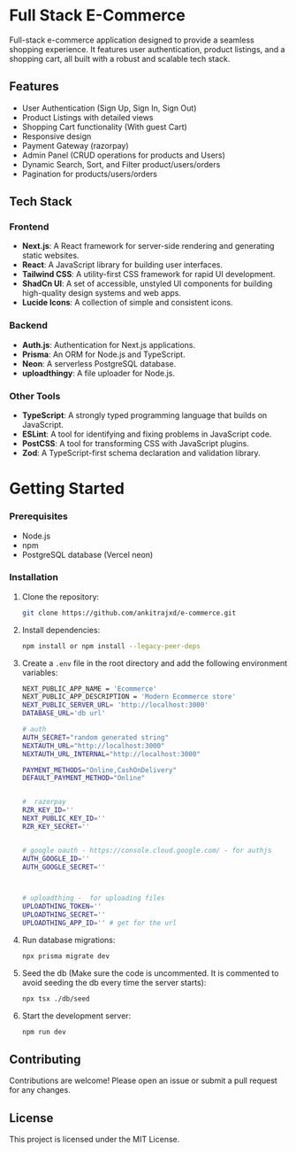 # Full Stack E-Commerce

Full-stack e-commerce application designed to provide a seamless shopping experience. It features user authentication, product listings, and a shopping cart, all built with a robust and scalable tech stack.

## Features

- User Authentication (Sign Up, Sign In, Sign Out)
- Product Listings with detailed views
- Shopping Cart functionality (With guest Cart)
- Responsive design
- Payment Gateway (razorpay)
- Admin Panel (CRUD operations for products and Users)
- Dynamic Search, Sort, and Filter product/users/orders
- Pagination for products/users/orders

## Tech Stack

### Frontend

- **Next.js**: A React framework for server-side rendering and generating static websites.
- **React**: A JavaScript library for building user interfaces.
- **Tailwind CSS**: A utility-first CSS framework for rapid UI development.
- **ShadCn UI**: A set of accessible, unstyled UI components for building high-quality design systems and web apps.
- **Lucide Icons**: A collection of simple and consistent icons.

### Backend

- **Auth.js**: Authentication for Next.js applications.
- **Prisma**: An ORM for Node.js and TypeScript.
- **Neon**: A serverless PostgreSQL database.
- **uploadthingy**: A file uploader for Node.js.

### Other Tools

- **TypeScript**: A strongly typed programming language that builds on JavaScript.
- **ESLint**: A tool for identifying and fixing problems in JavaScript code.
- **PostCSS**: A tool for transforming CSS with JavaScript plugins.
- **Zod**: A TypeScript-first schema declaration and validation library.

# Getting Started

### Prerequisites

- Node.js
- npm
- PostgreSQL database (Vercel neon)

### Installation

1. Clone the repository:

    ```bash
    git clone https://github.com/ankitrajxd/e-commerce.git
    ```

2. Install dependencies:

    ```bash
    npm install or npm install --legacy-peer-deps
    ```

3. Create a `.env` file in the root directory and add the following environment variables:

    ```bash
    NEXT_PUBLIC_APP_NAME = 'Ecommerce'
    NEXT_PUBLIC_APP_DESCRIPTION = 'Modern Ecommerce store'
    NEXT_PUBLIC_SERVER_URL= 'http://localhost:3000'
    DATABASE_URL='db url'

    # auth
    AUTH_SECRET="random generated string"
    NEXTAUTH_URL="http://localhost:3000"
    NEXTAUTH_URL_INTERNAL="http://localhost:3000"

    PAYMENT_METHODS="Online,CashOnDelivery"
    DEFAULT_PAYMENT_METHOD="Online"


    #  razorpay
    RZR_KEY_ID=''
    NEXT_PUBLIC_KEY_ID=''
    RZR_KEY_SECRET=''


    # google oauth - https://console.cloud.google.com/ - for authjs
    AUTH_GOOGLE_ID=''
    AUTH_GOOGLE_SECRET=''



    # uploadthing -  for uploading files
    UPLOADTHING_TOKEN=''
    UPLOADTHING_SECRET=''
    UPLOADTHING_APP_ID='' # get for the url
    ```

 4. Run database migrations:

    ```bash
    npx prisma migrate dev
    ```

5. Seed the db (Make sure the code is uncommented. It is commented to avoid seeding the db every time the server starts):

    ```bash
    npx tsx ./db/seed
    ```

6. Start the development server:

    ```bash
    npm run dev
    ```

## Contributing

Contributions are welcome! Please open an issue or submit a pull request for any changes.

## License

This project is licensed under the MIT License.
